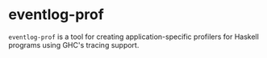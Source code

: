 # eventlog-prof

`eventlog-prof` is a tool for creating application-specific profilers for Haskell programs using GHC's tracing support.
